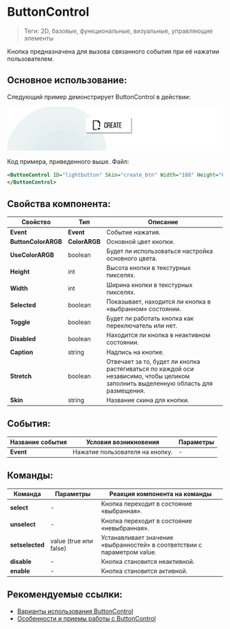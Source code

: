 # ButtonControl
> Теги: 2D, базовые, функциональные, визуальные, управляющие элементы

Кнопка предназначена для вызова связанного события при её нажатии пользователем.

## Основное использование:

Следующий пример демонстрирует ButtonControl в действии:

![ButtonControl](.screenshots/presentation_buttoncontrol_main.PNG)

Код примера, приведенного выше. Файл: 

```xml
<ButtonControl ID="lightbutton" Skin="create_btn" Width="188" Height="68" Visible="true">
</ButtonControl>
```

## Свойства компонента:

| **Свойство**        | **Тип**       | **Описание**                             |
| ------------------- | ------------- | ---------------------------------------- |
| **Event**           | **Event**     | Событие нажатия.                         |
| **ButtonColorARGB** | **ColorARGB** | Основной цвет кнопки.                    |
| **UseColorARGB**    | boolean       | Будет ли использоваться настройка основного цвета. |
| **Height**          | int           | Высота кнопки в текстурных пикселях.     |
| **Width**           | int           | Ширина кнопки в текстурных пикселях.     |
| **Selected**        | boolean       | Показывает, находится ли кнопка в «выбранном» состоянии. |
| **Toggle**          | boolean       | Будет ли работать кнопка как переключатель или нет. |
| **Disabled**        | boolean       | Находится ли кнопка в неактивном состоянии. |
| **Caption**         | string        | Надпись на кнопке.                       |
| **Stretch**         | boolean       | Отвечает за то, будет ли кнопка растягиваться по каждой оси  независимо, чтобы целиком заполнить выделенную область для размещения. |
| **Skin**            | string        | Название скина для кнопки.               |

## События:

| **Название события** | **Условия возникновения**       | **Параметры** |
| -------------------- | ------------------------------- | ------------- |
| **Event**            | Нажатие пользователя на кнопку. | -             |

## Команды:

| **Команда**     | **Параметры**          | **Реакция компонента на команды**        |
| --------------- | ---------------------- | ---------------------------------------- |
| **select**      | -                      | Кнопка переходит в состояние «выбранная». |
| **unselect**    | -                      | Кнопка переходит в состояние «невыбранная». |
| **setselected** | value (true или false) | Устанавливает значение «выбранностей» в соответствии с параметром value. |
| **disable**     | -                      | Кнопка становится неактивной.            |
| **enable**      | -                      | Кнопка становится активной.              |

## Рекомендуемые ссылки:

* [Варианты использования ButtonControl](.presentations/README.md)
* [Особенности и приемы работы с ButtonControl](README_hints.md)


